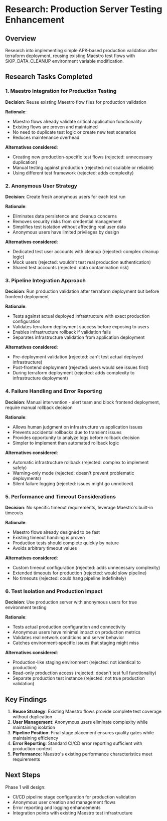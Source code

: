 # Research: Production Server Testing Enhancement

## Overview

Research into implementing simple APK-based production validation after terraform deployment, reusing existing Maestro test flows with SKIP_DATA_CLEANUP environment variable modification.

## Research Tasks Completed

### 1. Maestro Integration for Production Testing

**Decision**: Reuse existing Maestro flow files for production validation

**Rationale**: 
- Maestro flows already validate critical application functionality
- Existing flows are proven and maintained
- No need to duplicate test logic or create new test scenarios
- Reduces maintenance overhead

**Alternatives considered**:
- Creating new production-specific test flows (rejected: unnecessary duplication)
- Manual testing against production (rejected: not scalable or reliable)
- Using different test framework (rejected: adds complexity)

### 2. Anonymous User Strategy

**Decision**: Create fresh anonymous users for each test run

**Rationale**:
- Eliminates data persistence and cleanup concerns
- Removes security risks from credential management
- Simplifies test isolation without affecting real user data
- Anonymous users have limited privileges by design

**Alternatives considered**:
- Dedicated test user accounts with cleanup (rejected: complex cleanup logic)
- Mock users (rejected: wouldn't test real production authentication)
- Shared test accounts (rejected: data contamination risk)

### 3. Pipeline Integration Approach

**Decision**: Run production validation after terraform deployment but before frontend deployment

**Rationale**:
- Tests against actual deployed infrastructure with exact production configuration
- Validates terraform deployment success before exposing to users
- Enables infrastructure rollback if validation fails
- Separates infrastructure validation from application deployment

**Alternatives considered**:
- Pre-deployment validation (rejected: can't test actual deployed infrastructure)
- Post-frontend deployment (rejected: users would see issues first)
- During terraform deployment (rejected: adds complexity to infrastructure deployment)

### 4. Failure Handling and Error Reporting

**Decision**: Manual intervention - alert team and block frontend deployment, require manual rollback decision

**Rationale**:
- Allows human judgment on infrastructure vs application issues
- Prevents accidental rollbacks due to transient issues
- Provides opportunity to analyze logs before rollback decision
- Simpler to implement than automated rollback logic

**Alternatives considered**:
- Automatic infrastructure rollback (rejected: complex to implement safely)
- Warning-only mode (rejected: doesn't prevent problematic deployments)
- Silent failure logging (rejected: issues might go unnoticed)

### 5. Performance and Timeout Considerations

**Decision**: No specific timeout requirements, leverage Maestro's built-in timeouts

**Rationale**:
- Maestro flows already designed to be fast
- Existing timeout handling is proven
- Production tests should complete quickly by nature
- Avoids arbitrary timeout values

**Alternatives considered**:
- Custom timeout configuration (rejected: adds unnecessary complexity)
- Extended timeouts for production (rejected: would slow pipeline)
- No timeouts (rejected: could hang pipeline indefinitely)

### 6. Test Isolation and Production Impact

**Decision**: Use production server with anonymous users for true environment testing

**Rationale**:
- Tests actual production configuration and connectivity
- Anonymous users have minimal impact on production metrics
- Validates real network conditions and server behavior
- Catches environment-specific issues that staging might miss

**Alternatives considered**:
- Production-like staging environment (rejected: not identical to production)
- Read-only production access (rejected: doesn't test full functionality)
- Separate production test instance (rejected: not true production validation)

## Key Findings

1. **Reuse Strategy**: Existing Maestro flows provide complete test coverage without duplication
2. **User Management**: Anonymous users eliminate complexity while maintaining isolation
3. **Pipeline Position**: Final stage placement ensures quality gates while maintaining efficiency
4. **Error Reporting**: Standard CI/CD error reporting sufficient with production context
5. **Performance**: Maestro's existing performance characteristics meet requirements

## Next Steps

Phase 1 will design:
- CI/CD pipeline stage configuration for production validation
- Anonymous user creation and management flows
- Error reporting and logging enhancements
- Integration points with existing Maestro test infrastructure
